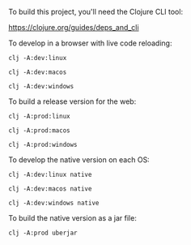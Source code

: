 To build this project, you'll need the Clojure CLI tool:

https://clojure.org/guides/deps_and_cli


To develop in a browser with live code reloading:

```
clj -A:dev:linux

clj -A:dev:macos

clj -A:dev:windows
```


To build a release version for the web:

```
clj -A:prod:linux

clj -A:prod:macos

clj -A:prod:windows
```


To develop the native version on each OS:

```
clj -A:dev:linux native

clj -A:dev:macos native

clj -A:dev:windows native
```


To build the native version as a jar file:

```
clj -A:prod uberjar
```
